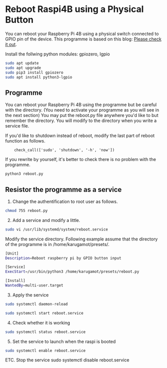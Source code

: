 # Reboot Raspi4B using a Physical Button
You can reboot your Raspberry Pi 4B using a physical switch connected to GPIO pin of the device.
This programme is based on this blog: [Please check it out](https://gpiozero.readthedocs.io/en/stable/recipes.html#shutdown-button).

Install the follwing python modules: gpiozero, lgpio
```sh
sudo apt update
sudo apt upgrade
sudo pip3 install gpiozero
sudo apt install python3-lgpio
```

## Programme
You can reboot your Raspberry Pi 4B using the programme but be careful with the directory.
(You need to activate your programme as you will see in the next section)
You may put the reboot.py file anywhere you'd like to but remember the directory.
You will modify to the directory when you write a service file.

If you'd like to shutdown instead of reboot, modify the last part of reboot function as follows.
```
    check_call(['sudo', 'shutdown', '-h', 'now'])
```

If you rewrite by yourself, it's better to check there is no problem with the programme.
```sh
python3 reboot.py
```

## Resistor the programme as a service
1. Change the authentification to root user as follows.
```sh
chmod 755 reboot.py
```

2. Add a service and modify a little.
```sh
sudo vi /usr/lib/systemd/system/reboot.service
```

Modify the service directory.
Following example assume that the directory of the programme is in /home/karugamot/presets/.
```sh
[Unit]
Description=Reboot raspberry pi by GPIO button input

[Service]
ExecStart=/usr/bin/python3 /home/karugamot/presets/reboot.py

[Install]
WantedBy=multi-user.target
```

3. Apply the service
```sh
sudo systemctl daemon-reload
```
```sh
sudo systemctl start reboot.service
```

4. Check whether it is working
```sh
sudo systemctl status reboot.service
```

5. Set the service to launch when the raspi is booted
```sh
sudo systemctl enable reboot.service
```

ETC. Stop the service
sudo systemctl disable reboot.service